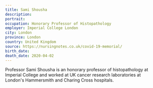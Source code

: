 ```yaml
---
title: Sami Shousha
description: 
portrait: 
occupation: Honorary Professor of Histopathology
employer: Imperial College London
city: London
province: London
country: United Kingdom
source: https://nursingnotes.co.uk/covid-19-memorial/
birth_date: 
death_date: 2020-04-02
---
```


Professor Sami Shousha is an honorary professor of histopathology at Imperial College and worked at UK cancer research laboratories at London's Hammersmith and Charing Cross hospitals.
